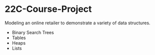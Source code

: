 # 22C-Course-Project
Modeling an online retailer to demonstrate a variety of data structures.
- Binary Search Trees
- Tables
- Heaps
- Lists
